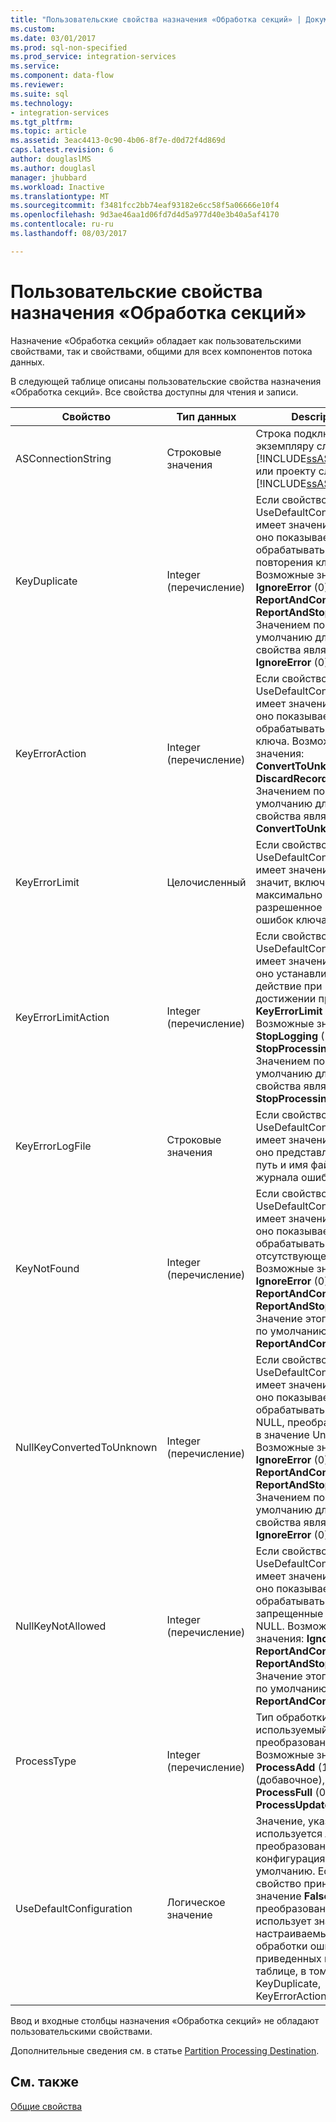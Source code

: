 ```yaml
---
title: "Пользовательские свойства назначения «Обработка секций» | Документы Microsoft"
ms.custom: 
ms.date: 03/01/2017
ms.prod: sql-non-specified
ms.prod_service: integration-services
ms.service: 
ms.component: data-flow
ms.reviewer: 
ms.suite: sql
ms.technology:
- integration-services
ms.tgt_pltfrm: 
ms.topic: article
ms.assetid: 3eac4413-0c90-4b06-8f7e-d0d72f4d869d
caps.latest.revision: 6
author: douglaslMS
ms.author: douglasl
manager: jhubbard
ms.workload: Inactive
ms.translationtype: MT
ms.sourcegitcommit: f3481fcc2bb74eaf93182e6cc58f5a06666e10f4
ms.openlocfilehash: 9d3ae46aa1d06fd7d4d5a977d40e3b40a5af4170
ms.contentlocale: ru-ru
ms.lasthandoff: 08/03/2017

---
```

# <a name="partition-processing-destination-custom-properties"></a>Пользовательские свойства назначения «Обработка секций»
  Назначение «Обработка секций» обладает как пользовательскими свойствами, так и свойствами, общими для всех компонентов потока данных.  
  
 В следующей таблице описаны пользовательские свойства назначения «Обработка секций». Все свойства доступны для чтения и записи.  
  
|Свойство|Тип данных|Description|  
|--------------|---------------|-----------------|  
|ASConnectionString|Строковые значения|Строка подключения к экземпляру служб [!INCLUDE[ssASnoversion](../../includes/ssasnoversion-md.md)] или проекту служб [!INCLUDE[ssASnoversion](../../includes/ssasnoversion-md.md)].|  
|KeyDuplicate|Integer (перечисление)|Если свойство UseDefaultConfiguration имеет значение **False**, оно показывает, как обрабатывать ошибки повторения ключа. Возможные значения: **IgnoreError** (0), **ReportAndContinue** (1) и **ReportAndStop** (2). Значением по умолчанию для этого свойства является **IgnoreError** (0).|  
|KeyErrorAction|Integer (перечисление)|Если свойство UseDefaultConfiguration имеет значение **False**, оно показывает, как обрабатывать ошибки ключа. Возможные значения: **ConvertToUnknown** (0) и **DiscardRecord** (1). Значением по умолчанию для этого свойства является **ConvertToUnknown** (0).|  
|KeyErrorLimit|Целочисленный|Если свойство UseDefaultConfiguration имеет значение **False**, значит, включено максимально разрешенное количество ошибок ключа.|  
|KeyErrorLimitAction|Integer (перечисление)|Если свойство UseDefaultConfiguration имеет значение **False**, оно устанавливает действие при достижении предела **KeyErrorLimit** . Возможные значения: **StopLogging** (1) и **StopProcessing** (0). Значением по умолчанию для этого свойства является **StopProcessing** (0).|  
|KeyErrorLogFile|Строковые значения|Если свойство UseDefaultConfiguration имеет значение **False**, оно представляет собой путь и имя файла журнала ошибок.|  
|KeyNotFound|Integer (перечисление)|Если свойство UseDefaultConfiguration имеет значение **False**, оно показывает, как обрабатывать ошибки отсутствующего ключа. Возможные значения: **IgnoreError** (0), **ReportAndContinue** (1) и **ReportAndStop** (2). Значение этого свойства по умолчанию равно **ReportAndContinue** (1).|  
|NullKeyConvertedToUnknown|Integer (перечисление)|Если свойство UseDefaultConfiguration имеет значение **False**, оно показывает, как обрабатывать ключи NULL, преобразованные в значение Unknown. Возможные значения: **IgnoreError** (0), **ReportAndContinue** (1) и **ReportAndStop** (2). Значением по умолчанию для этого свойства является **IgnoreError** (0).|  
|NullKeyNotAllowed|Integer (перечисление)|Если свойство UseDefaultConfiguration имеет значение **False**, оно показывает, как обрабатывать запрещенные значения NULL. Возможные значения: **IgnoreError** (0), **ReportAndContinue** (1) и **ReportAndStop** (2). Значение этого свойства по умолчанию равно **ReportAndContinue** (1).|  
|ProcessType|Integer (перечисление)|Тип обработки секций, используемый преобразованием. Возможные значения: **ProcessAdd** (1) (добавочное), **ProcessFull** (0) и **ProcessUpdate** (2).|  
|UseDefaultConfiguration|Логическое значение|Значение, указывающее, используется ли преобразованием конфигурация ошибок по умолчанию. Если это свойство принимает значение **False**, то преобразование использует значения настраиваемых свойств обработки ошибок, приведенных в этой таблице, в том числе KeyDuplicate, KeyErrorAction и др.|  
  
 Ввод и входные столбцы назначения «Обработка секций» не обладают пользовательскими свойствами.  
  
 Дополнительные сведения см. в статье [Partition Processing Destination](../../integration-services/data-flow/partition-processing-destination.md).  
  
## <a name="see-also"></a>См. также  
 [Общие свойства](http://msdn.microsoft.com/library/51973502-5cc6-4125-9fce-e60fa1b7b796)  
  
  

